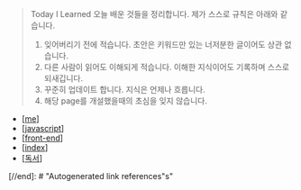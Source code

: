 > Today I Learned
> 오늘 배운 것들을 정리합니다.
> 제가 스스로 규칙은 아래와 같습니다.
>
> 1. 잊어버리기 전에 적습니다. 초안은 키워드만 있는 너저분한 글이어도 상관 없습니다.
> 2. 다른 사람이 읽어도 이해되게 적습니다. 이해한 지식이어도 기록하며 스스로 되새깁니다.
> 3. 꾸준히 업데이트 합니다. 지식은 언제나 흐릅니다.
> 4. 해당 page를 개설했을때의 초심을 잊지 않습니다.

- [[me]]
- [[javascript]]
- [[front-end]]
- [[index]]
- [[독서]]

[//begin]: # "Autogenerated link references for markdown compatibility"
[me]: docs/me/resume/me.md "me"
[javascript]: docs/javascript/javascript.md "javascript"
[front-end]: docs/front-end/front-end.md "front end"
[index]: docs/front-end/web/wa/index.md "웹 접근성"
[독서]: docs/book/독서.md "독서"
[//end]: # "Autogenerated link references"s"
